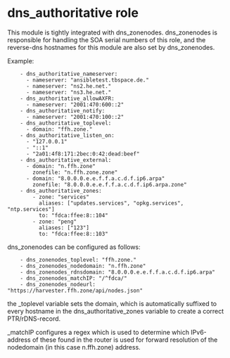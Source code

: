 # dns_authoritative role

This module is tightly integrated with dns_zonenodes. dns_zonenodes is responsible for handling the SOA serial numbers of this role,
and the reverse-dns hostnames for this module are also set by dns_zonenodes. 

Example:
```
    - dns_authoritative_nameserver: 
      - nameserver: "ansibletest.tbspace.de."
      - nameserver: "ns2.he.net."
      - nameserver: "ns3.he.net."
    - dns_authoritative_allowAXFR: 
      - nameserver: "2001:470:600::2"
    - dns_authoritative_notify: 
      - nameserver: "2001:470:100::2"
    - dns_authoritative_toplevel:
      - domain: "ffh.zone."
    - dns_authoritative_listen_on:
      - "127.0.0.1"
      - "::1"
      - "2a01:4f8:171:2bec:0:42:dead:beef"
    - dns_authoritative_external:
      - domain: "n.ffh.zone"
        zonefile: "n.ffh.zone.zone"
      - domain: "8.0.0.0.e.e.f.f.a.c.d.f.ip6.arpa"
        zonefile: "8.0.0.0.e.e.f.f.a.c.d.f.ip6.arpa.zone"
    - dns_authoritative_zones:
        - zone: "services"
          aliases: ["updates.services", "opkg.services", "ntp.services"]
          to: "fdca:ffee:8::104"
        - zone: "peng"
          aliases: ["123"]
          to: "fdca:ffee:8::103"
```

dns_zonenodes can be configured as follows: 
```
    - dns_zonenodes_toplevel: "ffh.zone."
    - dns_zonenodes_nodedomain: "n.ffh.zone"
    - dns_zonenodes_rdnsdomain: "8.0.0.0.e.e.f.f.a.c.d.f.ip6.arpa"
    - dns_zonenodes_matchIP: "/^fdca/"
    - dns_zonenodes_nodeurl: "https://harvester.ffh.zone/api/nodes.json"
```
the _toplevel variable sets the domain, which is automatically suffixed to every hostname in the 
dns_authoritative_zones variable to create a correct PTR/rDNS-record.

_matchIP configures a regex which is used to determine which IPv6-address of these found in the router 
is used for forward resolution of the nodedomain (in this case n.ffh.zone) address. 